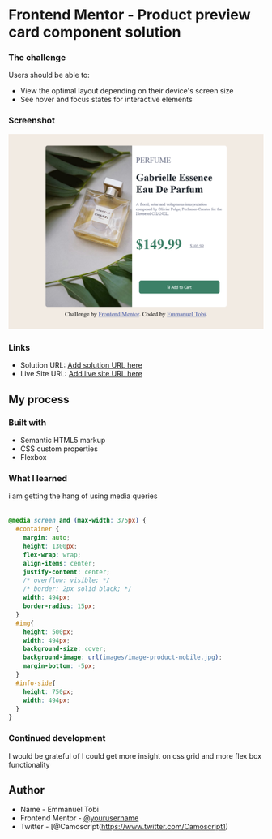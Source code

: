 # Frontend Mentor - Product preview card component solution


### The challenge

Users should be able to:

- View the optimal layout depending on their device's screen size
- See hover and focus states for interactive elements

### Screenshot

![](./images/screenshot.png)


### Links

- Solution URL: [Add solution URL here](https://your-solution-url.com)
- Live Site URL: [Add live site URL here](https://your-live-site-url.com)

## My process

### Built with

- Semantic HTML5 markup
- CSS custom properties
- Flexbox

### What I learned

i am getting the hang of using media queries
```css

@media screen and (max-width: 375px) {
  #container {
    margin: auto;
    height: 1300px;
    flex-wrap: wrap;
    align-items: center;
    justify-content: center;
    /* overflow: visible; */
    /* border: 2px solid black; */
    width: 494px;
    border-radius: 15px;
  }
  #img{
    height: 500px;
    width: 494px;
    background-size: cover;
    background-image: url(images/image-product-mobile.jpg);
    margin-bottom: -5px;
  }
  #info-side{
    height: 750px;
    width: 494px;
  }
}
```
### Continued development

I would be grateful of I could get more insight on css grid and more flex box functionality


## Author

- Name - Emmanuel Tobi
- Frontend Mentor - [@yourusername](https://www.frontendmentor.io/profile/yourusername)
- Twitter - [@Camoscript(https://www.twitter.com/Camoscript1)



